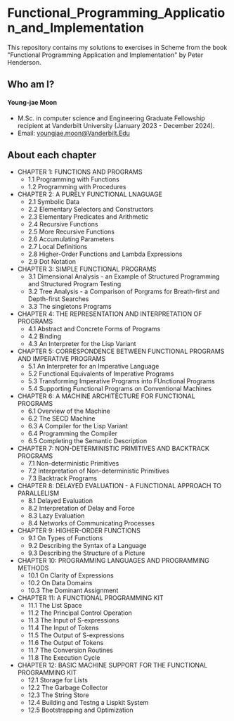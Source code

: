 # Functional_Programming_Application_and_Implementation
This repository contains my solutions to exercises in Scheme from the book "Functional Programming Application and Implementation" by Peter Henderson.

## Who am I?
#### Young-jae Moon
* M.Sc. in computer science and Engineering Graduate Fellowship recipient at Vanderbilt University (January 2023 - December 2024).
* Email: youngjae.moon@Vanderbilt.Edu

## About each chapter

* CHAPTER 1: FUNCTIONS AND PROGRAMS
  * 1.1 Programming with Functions
  * 1.2 Programming with Procedures
* CHAPTER 2: A PURELY FUNCTIONAL LNAGUAGE
  * 2.1 Symbolic Data
  * 2.2 Elementary Selectors and Constructors
  * 2.3 Elementary Predicates and Arithmetic
  * 2.4 Recursive Functions
  * 2.5 More Recursive Functions
  * 2.6 Accumulating Parameters
  * 2.7 Local Definitions
  * 2.8 Higher-Order Functions and Lambda Expressions
  * 2.9 Dot Notation
* CHAPTER 3: SIMPLE FUNCTIONAL PROGRAMS
  * 3.1 Dimensional Analysis - an Example of Structured Programming and Structured Program Testing
  * 3.2 Tree Analysis - a Comparison of Porgrams for Breath-first and Depth-first Searches
  * 3.3 The singletons Programs
* CHAPTER 4: THE REPRESENTATION AND INTERPRETATION OF PROGRAMS
  * 4.1 Abstract and Concrete Forms of Programs
  * 4.2 Binding
  * 4.3 An Interpreter for the Lisp Variant
* CHAPTER 5: CORRESPONDENCE BETWEEN FUNCTIONAL PROGRAMS AND IMPERATIVE PROGRAMS
  * 5.1 An Interpreter for an Imperative Language
  * 5.2 Functional Equivalents of Imperative Programs
  * 5.3 Transforming Imperative Programs into FUnctional Programs
  * 5.4 Supporting Functional Programs on Conventional Machines 
* CHAPTER 6: A MACHINE ARCHITECTURE FOR FUNCTIONAL PROGRAMS
  * 6.1 Overview of the Machine
  * 6.2 The SECD Machine
  * 6.3 A Compiler for the Lisp Variant
  * 6.4 Programming the Compiler
  * 6.5 Completing the Semantic Description
* CHAPTER 7: NON-DETERMINISTIC PRIMITIVES AND BACKTRACK PROGRAMS
  * 7.1 Non-deterministic Primitives
  * 7.2 Interpretation of Non-deterministic Primitives
  * 7.3 Backtrack Programs
* CHAPTER 8: DELAYED EVALUATION - A FUNCTIONAL APPROACH TO PARALLELISM
  * 8.1 Delayed Evaluation
  * 8.2 Interpretation of Delay and Force
  * 8.3 Lazy Evaluation
  * 8.4 Networks of Communicating Processes
* CHAPTER 9: HIGHER-ORDER FUNCTIONS
  * 9.1 On Types of Functions
  * 9.2 Describing the Syntax of a Language
  * 9.3 Describing the Structure of a Picture
* CHAPTER 10: PROGRAMMING LANGUAGES AND PROGRAMMING METHODS
  * 10.1 On Clarity of Expressions
  * 10.2 On Data Domains
  * 10.3 The Dominant Assignment
* CHAPTER 11: A FUNCTIONAL PROGRAMMING KIT
  * 11.1 The List Space
  * 11.2 The Principal Control Operation 
  * 11.3 The Input of S-expressions
  * 11.4 The Input of Tokens
  * 11.5 The Output of S-expressions
  * 11.6 The Output of Tokens
  * 11.7 The Conversion Routines
  * 11.8 The Execution Cycle
* CHAPTER 12: BASIC MACHINE SUPPORT FOR THE FUNCTIONAL PROGRAMMING KIT
  * 12.1 Storage for Lists
  * 12.2 The Garbage Collector
  * 12.3 The String Store
  * 12.4 Building and Testng a Lispkit System
  * 12.5 Bootstrapping and Optimization
